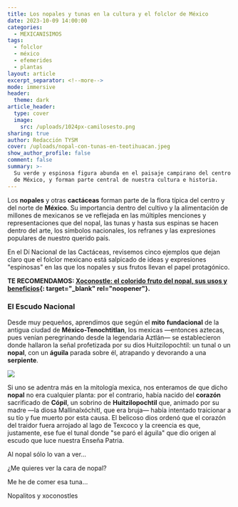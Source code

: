 ```yaml
---
title: Los nopales y tunas en la cultura y el folclor de México
date: 2023-10-09 14:00:00
categories:
  - MEXICANISIMOS
tags:
  - folclor
  - méxico
  - efemerides
  - plantas
layout: article
excerpt_separator: <!--more-->
mode: immersive
header:
  theme: dark
article_header:
  type: cover
  image:
    src: /uploads/1024px-camilosesto.png
sharing: true
author: Redacción TYSM
cover: /uploads/nopal-con-tunas-en-teotihuacan.jpeg
show_author_profile: false
comment: false
summary: >-
  Su verde y espinosa figura abunda en el paisaje campirano del centro y norte
  de México, y forman parte central de nuestra cultura e historia.
---
```

Los **nopales** y otras **cactáceas** forman parte de la flora típica del centro y del norte de **México**. Su importancia dentro del cultivo y la alimentación de millones de mexicanos se ve reflejada en las múltiples menciones y representaciones que del nopal, las tunas y hasta sus espinas se hacen dentro del arte, los símbolos nacionales, los refranes y las expresiones populares de nuestro querido país.

En el Dí Nacional de las Cactáceas, revisemos cinco ejemplos que dejan claro que el folclor mexicano está salpicado de ideas y expresiones "espinosas" en las que los nopales y sus frutos llevan el papel protagónico.

**TE RECOMENDAMOS:&nbsp;[Xoconostle: el colorido fruto del nopal, sus usos y beneficios](https://blog.tonoysumariachi.com/gastronomia/2022/11/29/xoconostle-el-colorido-fruto-del-nopal-sus-usos-y-beneficios.html){: target="_blank" rel="noopener"}.**

### El Escudo Nacional

Desde muy pequeños, aprendimos que según el **mito** **fundacional** de la antigua ciudad de **México-Tenochtitlan**, los mexicas —entonces aztecas, pues venían peregrinando desde la legendaria Aztlán— se establecieron donde hallaron la señal profetizada por su dios Huitzilopochtil: un tunal o un **nopal**, con un **águila** parada sobre él, atrapando y devorando a una **serpiente**.

![](https://upload.wikimedia.org/wikipedia/commons/thumb/d/d7/SculptureEagleNopalZocalo02.JPG/1024px-SculptureEagleNopalZocalo02.JPG)

Si uno se adentra más en la mitología mexica, nos enteramos de que dicho **nopal** no era cualquier planta: por el contrario, había nacido del **corazón** sacrificado de **Cópil**, un sobrino de&nbsp;**Huitzilopochtil** que, animado por su madre —la diosa Mallinalxóchitl, que era bruja— había intentado traicionar a su tío y fue muerto por esta causa. El belicoso dios ordenó que el corazón del traidor fuera arrojado al lago de Texcoco y la creencia es que, justamente, ese fue el tunal donde "se paró el águila" que dio origen al escudo que luce nuestra Enseña Patria.

Al nopal sólo lo van a ver…

¿Me quieres ver la cara de nopal?

Me he de comer esa tuna…

Nopalitos y xoconostles